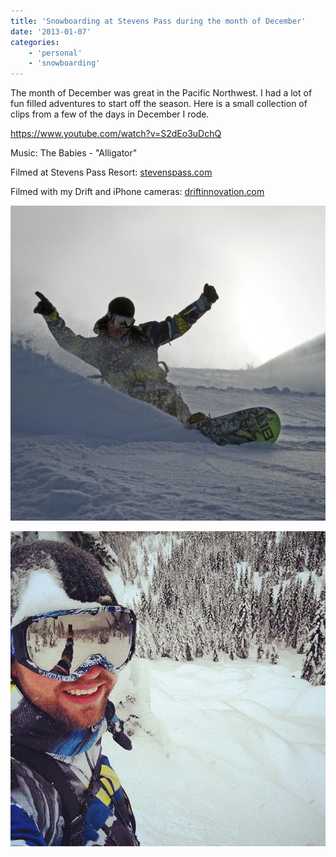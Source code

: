 ```yaml
---
title: 'Snowboarding at Stevens Pass during the month of December'
date: '2013-01-07'
categories:
    - 'personal'
    - 'snowboarding'
---
```


The month of December was great in the Pacific Northwest. I had a lot of fun filled adventures to start off the season. Here is a small collection of clips from a few of the days in December I rode.

https://www.youtube.com/watch?v=S2dEo3uDchQ

Music: The Babies - "Alligator"

Filmed at Stevens Pass Resort: [stevenspass.com](https://www.stevenspass.com/)

Filmed with my Drift and iPhone cameras: [driftinnovation.com](https://www.driftinnovation.com/)

![Brian Pow Slash](./brian-behrens-snowboarding-slash.webp)

![Brian at the top of a pillow line](./brian-behrens-snowboarding-pillows.webp)
